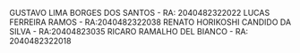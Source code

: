 GUSTAVO LIMA BORGES DOS SANTOS - RA: 2040482322022
LUCAS FERREIRA RAMOS - RA:2040482322038
RENATO HORIKOSHI CANDIDO DA SILVA - RA:20404823035
RICARO RAMALHO DEL BIANCO - RA: 2040482322018

